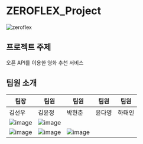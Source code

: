 # ZEROFLEX_Project

![zeroflex](https://github.com/user-attachments/assets/4668aeb7-01cb-4d11-bd6e-d7aa6287deec)

## 프로젝트 주제
오픈 API를 이용한 영화 추천 서비스

## 팀원 소개 


|   팀장   |   팀원   |   팀원   |   팀원   |   팀원   |
| -------- | -------- | -------- | -------- | -------- |
|  김선우  |  김윤정  |  박현춘  |  윤다영  |  하태인  |
|![image](https://github.com/user-attachments/assets/30ea8c17-4ae7-49bd-98d3-8dadf17b677f) |![image](https://github.com/user-attachments/assets/30ea8c17-4ae7-49bd-98d3-8dadf17b677f)
|![image](https://github.com/user-attachments/assets/30ea8c17-4ae7-49bd-98d3-8dadf17b677f)|![image](https://github.com/user-attachments/assets/30ea8c17-4ae7-49bd-98d3-8dadf17b677f)|![image](https://github.com/user-attachments/assets/30ea8c17-4ae7-49bd-98d3-8dadf17b677f)|



